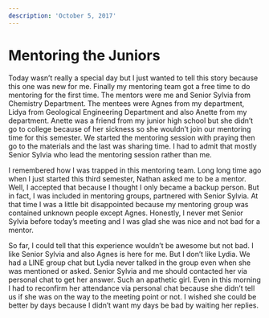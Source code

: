```yaml
---
description: 'October 5, 2017'
---
```


# Mentoring the Juniors

Today wasn’t really a special day but I just wanted to tell this story because this one was new for me. Finally my mentoring team got a free time to do mentoring for the first time. The mentors were me and Senior Sylvia from Chemistry Department. The mentees were Agnes from my department, Lidya from Geological Engineering Department and also Anette from my department. Anette was a friend from my junior high school but she didn’t go to college because of her sickness so she wouldn’t join our mentoring time for this semester. We started the mentoring session with praying then go to the materials and the last was sharing time. I had to admit that mostly Senior Sylvia who lead the mentoring session rather than me.

I remembered how I was trapped in this mentoring team. Long long time ago when I just started this third semester, Nathan asked me to be a mentor. Well, I accepted that because I thought I only became a backup person. But in fact, I was included in mentoring groups, partnered with Senior Sylvia. At that time I was a little bit disappointed because my mentoring group was contained unknown people except Agnes. Honestly, I never met Senior Sylvia before today’s meeting and I was glad she was nice and not bad for a mentor.

So far, I could tell that this experience wouldn’t be awesome but not bad. I like Senior Sylvia and also Agnes is here for me. But I don’t like Lydia. We had a LINE group chat but Lydia never talked in the group even when she was mentioned or asked. Senior Sylvia and me should contacted her via personal chat to get her answer. Such an apathetic girl. Even in this morning I had to reconfirm her attendance via personal chat because she didn’t tell us if she was on the way to the meeting point or not. I wished she could be better by days because I didn’t want my days be bad by waiting her replies.

